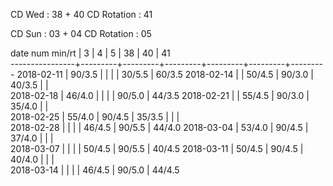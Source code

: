 CD Wed      : 38 + 40
CD Rotation : 41

CD Sun      : 03 + 04
CD Rotation : 05

date num min/rt |    3    |    4    |    5    |    38   |    40   |    41   
----------------+---------+---------+---------+---------+---------+---------
2018-02-11      |  90/3.5 |         |         |         |  30/5.5 |  60/3.5
2018-02-14      |         |  50/4.5 |  90/3.0 |  40/3.5 |         |        
2018-02-18      |  46/4.0 |         |         |         |  90/5.0 |  44/3.5
2018-02-21      |         |  55/4.5 |  90/3.0 |  35/4.0 |         |        
2018-02-25      |  55/4.0 |  90/4.5 |  35/3.5 |         |         |        
2018-02-28      |         |         |         |  46/4.5 |  90/5.5 |  44/4.0
2018-03-04      |  53/4.0 |  90/4.5 |  37/4.0 |         |         |        
2018-03-07      |         |         |         |  50/4.5 |  90/5.5 |  40/4.5
2018-03-11      |  50/4.5 |  90/4.5 |  40/4.0 |         |         |        
2018-03-14      |         |         |         |  46/4.5 |  90/5.0 |  44/4.5

